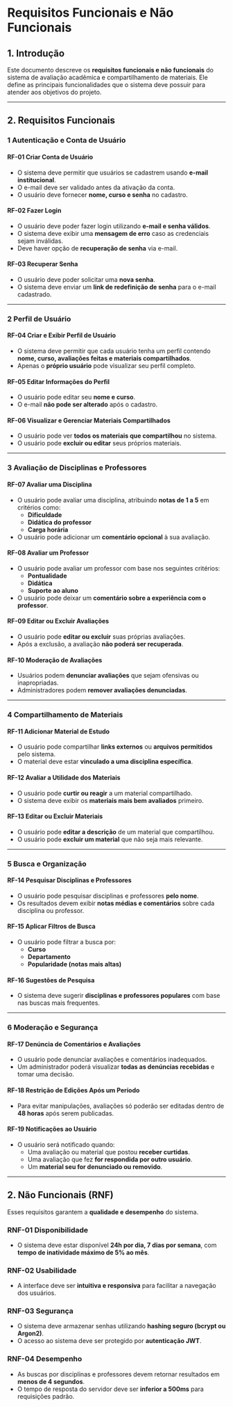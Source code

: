 # Requisitos Funcionais  e Não Funcionais

## 1. Introdução  
Este documento descreve os **requisitos funcionais e não funcionais** do sistema de avaliação acadêmica e compartilhamento de materiais. Ele define as principais funcionalidades que o sistema deve possuir para atender aos objetivos do projeto.  

---

## 2. Requisitos Funcionais  

### **1 Autenticação e Conta de Usuário**  

#### RF-01 Criar Conta de Usuário  
- O sistema deve permitir que usuários se cadastrem usando **e-mail institucional**.  
- O e-mail deve ser validado antes da ativação da conta.  
- O usuário deve fornecer **nome, curso e senha** no cadastro.  

#### RF-02 Fazer Login  
- O usuário deve poder fazer login utilizando **e-mail e senha válidos**.  
- O sistema deve exibir uma **mensagem de erro** caso as credenciais sejam inválidas.  
- Deve haver opção de **recuperação de senha** via e-mail.  

#### RF-03 Recuperar Senha  
- O usuário deve poder solicitar uma **nova senha**.  
- O sistema deve enviar um **link de redefinição de senha** para o e-mail cadastrado.  

---

### **2 Perfil de Usuário**  

#### RF-04 Criar e Exibir Perfil de Usuário  
- O sistema deve permitir que cada usuário tenha um perfil contendo **nome, curso, avaliações feitas e materiais compartilhados**.  
- Apenas o **próprio usuário** pode visualizar seu perfil completo.  

#### RF-05 Editar Informações do Perfil  
- O usuário pode editar seu **nome e curso**.  
- O e-mail **não pode ser alterado** após o cadastro.  

#### RF-06 Visualizar e Gerenciar Materiais Compartilhados  
- O usuário pode ver **todos os materiais que compartilhou** no sistema.  
- O usuário pode **excluir ou editar** seus próprios materiais.  

---

### **3 Avaliação de Disciplinas e Professores**  

#### RF-07 Avaliar uma Disciplina  
- O usuário pode avaliar uma disciplina, atribuindo **notas de 1 a 5** em critérios como:
  - **Dificuldade**  
  - **Didática do professor**  
  - **Carga horária**  
- O usuário pode adicionar um **comentário opcional** à sua avaliação.  

#### RF-08 Avaliar um Professor  
- O usuário pode avaliar um professor com base nos seguintes critérios:
  - **Pontualidade**  
  - **Didática**  
  - **Suporte ao aluno**  
- O usuário pode deixar um **comentário sobre a experiência com o professor**.  

#### RF-09 Editar ou Excluir Avaliações  
- O usuário pode **editar ou excluir** suas próprias avaliações.  
- Após a exclusão, a avaliação **não poderá ser recuperada**.  

#### RF-10 Moderação de Avaliações  
- Usuários podem **denunciar avaliações** que sejam ofensivas ou inapropriadas.  
- Administradores podem **remover avaliações denunciadas**.  

---

### **4 Compartilhamento de Materiais**  

#### RF-11 Adicionar Material de Estudo  
- O usuário pode compartilhar **links externos** ou **arquivos permitidos** pelo sistema.  
- O material deve estar **vinculado a uma disciplina específica**.  

#### RF-12 Avaliar a Utilidade dos Materiais  
- O usuário pode **curtir ou reagir** a um material compartilhado.  
- O sistema deve exibir os **materiais mais bem avaliados** primeiro.  

#### RF-13 Editar ou Excluir Materiais  
- O usuário pode **editar a descrição** de um material que compartilhou.  
- O usuário pode **excluir um material** que não seja mais relevante.  

---

### **5 Busca e Organização**  

#### RF-14 Pesquisar Disciplinas e Professores  
- O usuário pode pesquisar disciplinas e professores **pelo nome**.  
- Os resultados devem exibir **notas médias e comentários** sobre cada disciplina ou professor.  

#### RF-15 Aplicar Filtros de Busca  
- O usuário pode filtrar a busca por:
  - **Curso**  
  - **Departamento**  
  - **Popularidade (notas mais altas)**  

#### RF-16 Sugestões de Pesquisa  
- O sistema deve sugerir **disciplinas e professores populares** com base nas buscas mais frequentes.  

---

### **6 Moderação e Segurança**  

#### RF-17 Denúncia de Comentários e Avaliações  
- O usuário pode denunciar avaliações e comentários inadequados.  
- Um administrador poderá visualizar **todas as denúncias recebidas** e tomar uma decisão.  

#### RF-18 Restrição de Edições Após um Período  
- Para evitar manipulações, avaliações só poderão ser editadas dentro de **48 horas** após serem publicadas.  

#### RF-19 Notificações ao Usuário  
- O usuário será notificado quando:
  - Uma avaliação ou material que postou **receber curtidas**.  
  - Uma avaliação que fez **for respondida por outro usuário**.  
  - Um **material seu for denunciado ou removido**.  

---
## 2. Não Funcionais (RNF) 
Esses requisitos garantem a **qualidade e desempenho** do sistema.  

### **RNF-01 Disponibilidade**  
- O sistema deve estar disponível **24h por dia, 7 dias por semana**, com **tempo de inatividade máximo de 5% ao mês**.  

### **RNF-02 Usabilidade**  
- A interface deve ser **intuitiva e responsiva** para facilitar a navegação dos usuários.  

### **RNF-03 Segurança**  
- O sistema deve armazenar senhas utilizando **hashing seguro (bcrypt ou Argon2)**.  
- O acesso ao sistema deve ser protegido por **autenticação JWT**.  

### **RNF-04 Desempenho**  
- As buscas por disciplinas e professores devem retornar resultados em **menos de 4 segundos**.  
- O tempo de resposta do servidor deve ser **inferior a 500ms** para requisições padrão.  



